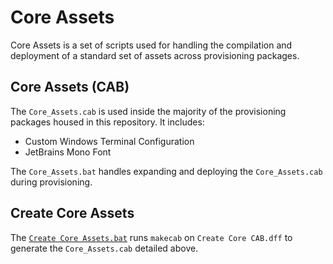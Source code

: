 # Core Assets

Core Assets is a set of scripts used for handling the compilation and deployment of a standard set of assets across provisioning packages.

## Core Assets (CAB)

The `Core_Assets.cab` is used inside the majority of the provisioning packages housed in this repository.
It includes:

- Custom Windows Terminal Configuration
- JetBrains Mono Font

The `Core_Assets.bat` handles expanding and deploying the `Core_Assets.cab` during provisioning.

## Create Core Assets

The [`Create Core Assets.bat`](Create%20Core%20Assets.bat) runs `makecab` on `Create Core CAB.dff` to generate the `Core_Assets.cab` detailed above.